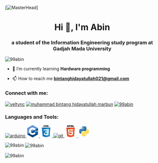 [![MasterHead](https://www.google.com/url?sa=i&url=https%3A%2F%2Fissuu.com%2Falumnidtetiugm%2Fdocs%2Fbooklet_dteti_keseluruhan_1_&psig=AOvVaw27d3WLxM85jqFkjF_5bMkG&ust=1730721736628000&source=images&cd=vfe&opi=89978449&ved=0CBQQjRxqFwoTCPj-w4WPwIkDFQAAAAAdAAAAABAE)]
<h1 align="center">Hi 👋, I'm Abin</h1>
<h3 align="center">a student of the Information Engineering study program at Gadjah Mada University</h3>

<p align="left"> <img src="https://komarev.com/ghpvc/?username=99abin&label=Profile%20views&color=0e75b6&style=flat" alt="99abin" /> </p>

- 🌱 I’m currently learning **Hardware programming**

- 📫 How to reach me **bintanghidayatullah021@gmail.com**

<h3 align="left">Connect with me:</h3>
<p align="left">
<a href="https://twitter.com/veltync" target="blank"><img align="center" src="https://raw.githubusercontent.com/rahuldkjain/github-profile-readme-generator/master/src/images/icons/Social/twitter.svg" alt="veltync" height="30" width="40" /></a>
<a href="https://linkedin.com/in/muhammad bintang hidayatullah marbun" target="blank"><img align="center" src="https://raw.githubusercontent.com/rahuldkjain/github-profile-readme-generator/master/src/images/icons/Social/linked-in-alt.svg" alt="muhammad bintang hidayatullah marbun" height="30" width="40" /></a>
<a href="https://instagram.com/99abin" target="blank"><img align="center" src="https://raw.githubusercontent.com/rahuldkjain/github-profile-readme-generator/master/src/images/icons/Social/instagram.svg" alt="99abin" height="30" width="40" /></a>
</p>

<h3 align="left">Languages and Tools:</h3>
<p align="left"> <a href="https://www.arduino.cc/" target="_blank" rel="noreferrer"> <img src="https://cdn.worldvectorlogo.com/logos/arduino-1.svg" alt="arduino" width="40" height="40"/> </a> <a href="https://www.w3schools.com/cpp/" target="_blank" rel="noreferrer"> <img src="https://raw.githubusercontent.com/devicons/devicon/master/icons/cplusplus/cplusplus-original.svg" alt="cplusplus" width="40" height="40"/> </a> <a href="https://www.w3schools.com/css/" target="_blank" rel="noreferrer"> <img src="https://raw.githubusercontent.com/devicons/devicon/master/icons/css3/css3-original-wordmark.svg" alt="css3" width="40" height="40"/> </a> <a href="https://git-scm.com/" target="_blank" rel="noreferrer"> <img src="https://www.vectorlogo.zone/logos/git-scm/git-scm-icon.svg" alt="git" width="40" height="40"/> </a> <a href="https://www.w3.org/html/" target="_blank" rel="noreferrer"> <img src="https://raw.githubusercontent.com/devicons/devicon/master/icons/html5/html5-original-wordmark.svg" alt="html5" width="40" height="40"/> </a> <a href="https://www.python.org" target="_blank" rel="noreferrer"> <img src="https://raw.githubusercontent.com/devicons/devicon/master/icons/python/python-original.svg" alt="python" width="40" height="40"/> </a> </p>

<p><img align="left" src="https://github-readme-stats.vercel.app/api/top-langs?username=99abin&show_icons=true&locale=en&layout=compact" alt="99abin" /></p>

<p>&nbsp;<img align="center" src="https://github-readme-stats.vercel.app/api?username=99abin&show_icons=true&locale=en" alt="99abin" /></p>

<p><img align="center" src="https://github-readme-streak-stats.herokuapp.com/?user=99abin&" alt="99abin" /></p>


